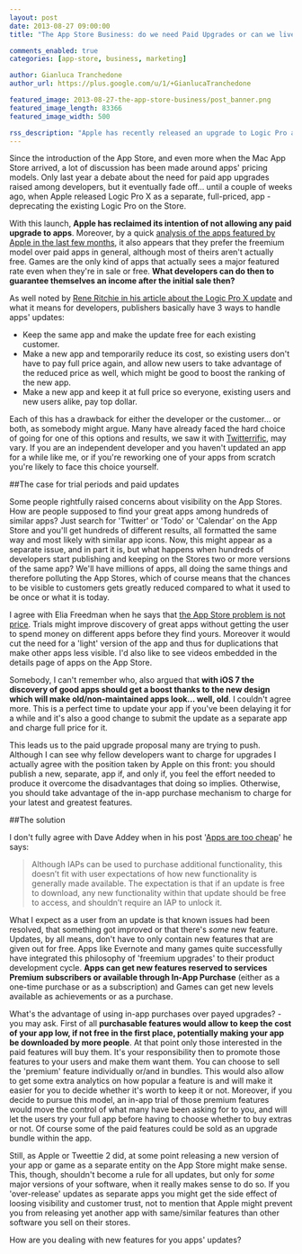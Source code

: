 ```yaml
---
layout: post
date: 2013-08-27 09:00:00
title: "The App Store Business: do we need Paid Upgrades or can we live with In-App Purchase only?"

comments_enabled: true
categories: [app-store, business, marketing]

author: Gianluca Tranchedone
author_url: https://plus.google.com/u/1/+GianlucaTranchedone

featured_image: 2013-08-27-the-app-store-business/post_banner.png
featured_image_length: 83366
featured_image_width: 500

rss_description: "Apple has recently released an upgrade to Logic Pro as a separate app. Shall we follow this guide? Besides, are IAPs enough or do we need paid upgrades?"
---
```


Since the introduction of the App Store, and even more when the Mac App Store arrived, a lot of discussion has been made around apps' pricing models. Only last year a debate about the need for paid app upgrades raised among developers, but it eventually fade off… until a couple of weeks ago, when Apple released Logic Pro X as a separate, full-priced, app - deprecating the existing Logic Pro on the Store.

With this launch, **Apple has reclaimed its intention of not allowing any paid upgrade to apps**. Moreover, by a quick [analysis of the apps featured by Apple in the last few months](http://daveaddey.com/appstore/), it also appears that they prefer the freemium model over paid apps in general, although most of theirs aren't actually free. Games are the only kind of apps that actually sees a major featured rate even when they're in sale or free. **What developers can do then to guarantee themselves an income after the initial sale then?**

<!-- more -->

As well noted by [Rene Ritchie in his article about the Logic Pro X update](http://www.imore.com/apple-puts-its-price-tag-where-its-policy-charges-full-price-logic-pro-x-mac-app-store) and what it means for developers, publishers basically have 3 ways to handle apps' updates:

* Keep the same app and make the update free for each existing customer.
* Make a new app and temporarily reduce its cost, so existing users don't have to pay full price again, and allow new users to take advantage of the reduced price as well, which might be good to boost the ranking of the new app.
* Make a new app and keep it at full price so everyone, existing users and new users alike, pay top dollar.

Each of this has a drawback for either the developer or the customer… or both, as somebody might argue. Many have already faced the hard choice of going for one of this options and results, we saw it with [Twitterrific](https://twitter.com/gedeon/status/357980681965543425), may vary. If you are an independent developer and you haven't updated an app for a while like me, or if you're reworking one of your apps from scratch you're likely to face this choice yourself.

##The case for trial periods and paid updates

Some people rightfully raised concerns about visibility on the App Stores. How are people supposed to find your great apps among hundreds of similar apps? Just search for 'Twitter' or 'Todo' or 'Calendar' on the App Store and you'll get hundreds of different results, all formatted the same way and most likely with similar app icons. Now, this might appear as a separate issue, and in part it is, but what happens when hundreds of developers start publishing and keeping on the Stores two or more versions of the same app? We'll have millions of apps, all doing the same things and therefore polluting the App Stores, which of course means that the chances to be visible to customers gets greatly reduced compared to what it used to be once or what it is today.

I agree with Elia Freedman when he says that [the App Store problem is not price](http://eliainsider.com/2013/07/29/the-app-store-problem-is-not-price/). Trials might improve discovery of great apps without getting the user to spend money on different apps before they find yours. Moreover it would cut the need for a 'light' version of the app and thus for duplications that make other apps less visible. I'd also like to see videos embedded in the details page of apps on the App Store.

Somebody, I can't remember who, also argued that **with iOS 7 the discovery of good apps should get a boost thanks to the new design which will make old/non-maintained apps look… well, old**. I couldn't agree more. This is a perfect time to update your app if you've been delaying it for a while and it's also a good change to submit the update as a separate app and charge full price for it.

This leads us to the paid upgrade proposal many are trying to push. Although I can see why fellow developers want to charge for upgrades I actually agree with the position taken by Apple on this front: you should publish a new, separate, app if, and only if, you feel the effort needed to produce it overcome the disadvantages that doing so implies. Otherwise, you should take advantage of the in-app purchase mechanism to charge for your latest and greatest features.

##The solution

I don't fully agree with Dave Addey when in his post '[Apps are too cheap](http://daveaddey.com/?p=1084)' he says:

>Although IAPs can be used to purchase additional functionality, this doesn’t fit with user expectations of how new functionality is generally made available. The expectation is that if an update is free to download, any new functionality within that update should be free to access, and shouldn’t require an IAP to unlock it.

What I expect as a user from an update is that known issues had been resolved, that something got improved or that there's *some* new feature. Updates, by all means, don't have to only contain new features that are given out for free. Apps like Evernote and many games quite successfully have integrated this philosophy of 'freemium upgrades' to their product development cycle. **Apps can get new features reserved to services Premium subscribers or available through In-App Purchase** (either as a one-time purchase or as a subscription) and Games can get new levels available as achievements or as a purchase.

What's the advantage of using in-app purchases over payed upgrades? - you may ask. First of all **purchasable features would allow to keep the cost of your app low, if not free in the first place, potentially making your app be downloaded by more people**. At that point only those interested in the paid features will buy them. It's your responsibility then to promote those features to your users and make them want them. You can choose to sell the 'premium' feature individually or/and in bundles. This would also allow to get some extra analytics on how popular a feature is and will make it easier for you to decide whether it's worth to keep it or not. Moreover, if you decide to pursue this model, an in-app trial of those premium features would move the control of what many have been asking for to you, and will let the users try your full app before having to choose whether to buy extras or not. Of course some of the paid features could be sold as an upgrade bundle within the app.

Still, as Apple or Tweettie 2 did, at some point releasing a new version of your app or game as a separate entity on the App Store might make sense. This, though, shouldn't become a rule for all updates, but only for *some* major versions of your software, when it really makes sense to do so. If you 'over-release' updates as separate apps you might get the side effect of loosing visibility and customer trust, not to mention that Apple might prevent you from releasing yet another app with same/similar features than other software you sell on their stores.

How are you dealing with new features for you apps' updates?
